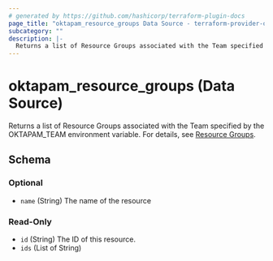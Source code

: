 ```yaml
---
# generated by https://github.com/hashicorp/terraform-plugin-docs
page_title: "oktapam_resource_groups Data Source - terraform-provider-oktapam"
subcategory: ""
description: |-
  Returns a list of Resource Groups associated with the Team specified by the OKTAPAM_TEAM environment variable. For details, see Resource Groups https://help.okta.com/okta_help.htm?type=oie&id=ext-pam-resource-groups.
---
```


# oktapam_resource_groups (Data Source)

Returns a list of Resource Groups associated with the Team specified by the OKTAPAM_TEAM environment variable. For details, see [Resource Groups](https://help.okta.com/okta_help.htm?type=oie&id=ext-pam-resource-groups).



<!-- schema generated by tfplugindocs -->
## Schema

### Optional

- `name` (String) The name of the resource

### Read-Only

- `id` (String) The ID of this resource.
- `ids` (List of String)
